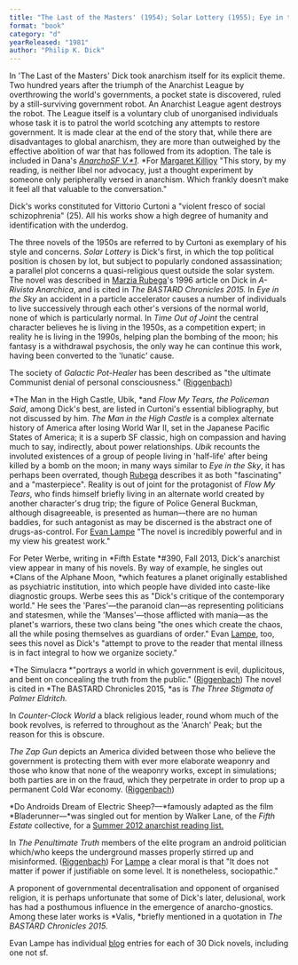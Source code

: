 ```yaml
---
title: "The Last of the Masters' (1954); Solar Lottery (1955); Eye in the Sky (1957); Galactic Pot-Healer (1959); Time Out of Joint (1959); The Man in the High Castle (1962); Clans of the Alphane Moon (1964); The Penultimate Truth (1964); The Simulacra (1964); The Three Stigmata of Palmer Eldritch (1965); Counter-Clock World (1967); The Zap Gun (1967); Do Androids Dream of Electric Sheep? (1968); Ubik (1969); Flow My Tears, the Policeman Said (1974); Valis (1981)"
format: "book"
category: "d"
yearReleased: "1981"
author: "Philip K. Dick"
---
```


In 'The Last of the Masters' Dick took anarchism itself for its explicit theme. Two hundred years after the triumph of the Anarchist League by overthrowing the world's governments, a pocket state is discovered, ruled by a still-surviving government robot. An Anarchist League agent destroys the robot. The League itself is a voluntary club of unorganised individuals whose task it is to patrol the world scotching any attempts to restore government. It is made clear at the end of the story that, while there are disadvantages to global anarchism, they are more than outweighed by the effective abolition of war that has followed from its adoption. The tale is included in Dana's *[AnarchoSF V.*1](file:///C:\7%20Website\anarchysf\d.htm#Dana)*. *For [Margaret Killjoy](http://www.anarchogeekreview.com/books/the-last-of-the-masters-by-philip-k-dick) "This story, by my reading, is neither libel nor advocacy, just a thought experiment by someone only peripherally versed in anarchism. Which frankly doesn’t make it feel all that valuable to the conversation."

Dick's works constituted for Vittorio Curtoni a "violent fresco of social schizophrenia" (25). All his works show a high degree of humanity and identification with the underdog.

The three novels of the 1950s are referred to by Curtoni as exemplary of his style and concerns. *Solar Lottery* is Dick's first, in which the top political position is chosen by lot, but subject to popularly condoned assassination; a parallel plot concerns a quasi-religious quest outside the solar system. The novel was described in [Marzia Rubega](http://www.arivista.org/index.php?nr=228&pag=228_10.htm&key=solar%20lottery)'s 1996 article on Dick in *A-Rivista Anarchica*, and is cited in *The BASTARD Chronicles 2015.* In *Eye in the Sky* an accident in a particle accelerator causes a number of individuals to live successively through each other's versions of the normal world, none of which is particularly normal. In *Time Out of Joint* the central character believes he is living in the 1950s, as a competition expert; in reality he is living in the 1990s, helping plan the bombing of the moon; his fantasy is a withdrawal psychosis, the only way he can continue this work, having been converted to the 'lunatic' cause.

The society of *Galactic Pot-Healer* has been described as "the ultimate Communist denial of personal consciousness." ([Riggenbach](http://mises.org/daily/5089))

*The Man in the High Castle, Ubik, *and *Flow My Tears, the Policeman Said*, among Dick's best, are listed in Curtoni's essential bibliography, but not discussed by him. *The Man in the High Castle* is a complex alternate history of America after losing World War II, set in the Japanese Pacific States of America; it is a superb SF classic, high on compassion and having much to say, indirectly, about power relationships. *Ubik* recounts the involuted existences of a group of people living in 'half-life' after being killed by a bomb on the moon; in many ways similar to *Eye in the Sky*, it has perhaps been overrated, though [Rubega](http://www.arivista.org/index.php?nr=228&pag=228_10.htm&key=solar%20lottery) describes it as both "fascinating" and a "masterpiece". Reality is out of joint for the protagonist of *Flow My Tears*, who finds himself briefly living in an alternate world created by another character's drug trip; the figure of Police General Buckman, although disagreeable, is presented as human—there are no human baddies, for such antagonist as may be discerned is the abstract one of drugs-as-control. For [Evan Lampe](http://tashqueedagg.wordpress.com/2013/05/02/philip-k-dick-flow-my-tears-the-policeman-said-1974-class-and-the-police-state/) "The novel is incredibly powerful and in my view his greatest work."

For Peter Werbe, writing in *Fifth Estate *#390, Fall 2013, Dick's anarchist view appear in many of his novels. By way of example, he singles out *Clans of the Alphane Moon, *which features a planet originally established as psychiatric institution, into which people have divided into caste-like diagnostic groups. Werbe sees this as "Dick's critique of the contemporary world." He sees the 'Pares'—the paranoid clan—as representing politicians and statesmen, while the 'Manses'—those afflicted with mania—as the planet's warriors, these two clans being "the ones which create the chaos, all the while posing themselves as guardians of order." Evan [Lampe](https://tashqueedagg.wordpress.com/2013/04/12/philip-k-dick-clans-of-the-alphane-moon-1964-we-are-all-mentally-ill-2/), too, sees this novel as Dick's "attempt to prove to the reader that mental illness is in fact integral to how we organize society."

*The Simulacra *"portrays a world in which government is evil, duplicitous, and bent on concealing the truth from the public." ([Riggenbach](http://mises.org/daily/5089)) The novel is cited in *The BASTARD Chronicles 2015, *as is *The Three Stigmata of Palmer Eldritch.*

In *Counter-Clock World* a black religious leader, round whom much of the book revolves, is referred to throughout as the 'Anarch' Peak; but the reason for this is obscure.

*The Zap Gun* depicts an America divided between those who believe the government is protecting them with ever more elaborate weaponry and those who know that none of the weaponry works, except in simulations; both parties are in on the fraud, which they perpetrate in order to prop up a permanent Cold War economy. ([Riggenbach](http://mises.org/daily/5089))

*Do Androids Dream of Electric Sheep?—*famously adapted as the film *Bladerunner—*was singled out for mention by Walker Lane, of the *Fifth Estate* collective, for a [Summer 2012 anarchist reading list.](http://www.fifthestate.org/archive/387-summer-2012/anarchist-reading-list-fifth-estate-staff/)

In *The Penultimate Truth* members of the elite program an android politician which/who keeps the underground masses properly stirred up and misinformed. ([Riggenbach](http://mises.org/daily/5089)) For [Lampe](http://tashqueedagg.wordpress.com/2013/04/22/615/) a clear moral is that "It does not matter if power if justifiable on some level. It is nonetheless, sociopathic."

A proponent of governmental decentralisation and opponent of organised religion, it is perhaps unfortunate that some of Dick's later, delusional, work has had a posthumous influence in the emergence of anarcho-gnostics. Among these later works is *Valis, *briefly mentioned in a quotation in *The BASTARD Chronicles 2015.*

Evan Lampe has individual [blog](http://tashqueedagg.wordpress.com/index/) entries for each of 30 Dick novels, including one not sf.
